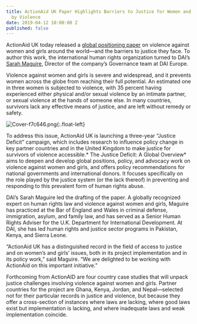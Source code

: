 ```yaml
---
title: ActionAid UK Paper Highlights Barriers to Justice for Women and Girls Hurt
  by Violence
date: 2019-04-12 10:00:00 Z
published: false
---
```


ActionAid UK today released a [global positioning paper](https://www.actionaid.org.uk/sites/default/files/actionaid-gpp-final.pdf) on violence against women and girls around the world—and the barriers to justice they face. To author this work, the international human rights organization turned to DAI’s [Sarah Maguire](https://www.dai.com/who-we-are/our-team/sarah-maguire), Director of the company’s Governance team at DAI Europe.

Violence against women and girls is severe and widespread, and it prevents women across the globe from reaching their full potential. An estimated one in three women is subjected to violence, with 35 percent having experienced either physical and/or sexual violence by an intimate partner, or sexual violence at the hands of someone else. In many countries, survivors lack any effective means of justice, and are left without remedy or safety.

![Cover-f7c646.png](/uploads/Cover-f7c646.png){:.float-left}

To address this issue, ActionAid UK is launching a three-year “Justice Deficit” campaign, which includes research to influence policy change in key partner countries and in the United Kingdom to make justice for survivors of violence accessible.\* The Justice Deficit: A Global Overview\* aims to deepen and develop global positions, policy, and advocacy work on violence against women and girls, and offers policy recommendations for national governments and international donors. It focuses specifically on the role played by the justice system (or the lack thereof) in preventing and responding to this prevalent form of human rights abuse.

DAI’s Sarah Maguire led the drafting of the paper. A globally recognized expert on human rights law and violence against women and girls, Maguire has practiced at the Bar of England and Wales in criminal defense, immigration, asylum, and family law, and has served as a Senior Human Rights Adviser for the U.K. Department for International Development. At DAI, she has led human rights and justice sector programs in Pakistan, Kenya, and Sierra Leone.

“ActionAid UK has a distinguished record in the field of access to justice and on women’s and girls’ issues, both in its project implementation and in its policy work,” said Maguire. “We are delighted to be working with ActionAid on this important initiative.”

Forthcoming from ActionAID are four country case studies that will unpack justice challenges involving violence against women and girls. Partner countries for the project are Ghana, Kenya, Jordan, and Nepal—selected not for their particular records in justice and violence, but because they offer a cross-section of instances where laws are lacking, where good laws exist but implementation is lacking, and where inadequate laws and weak implementation coincide.